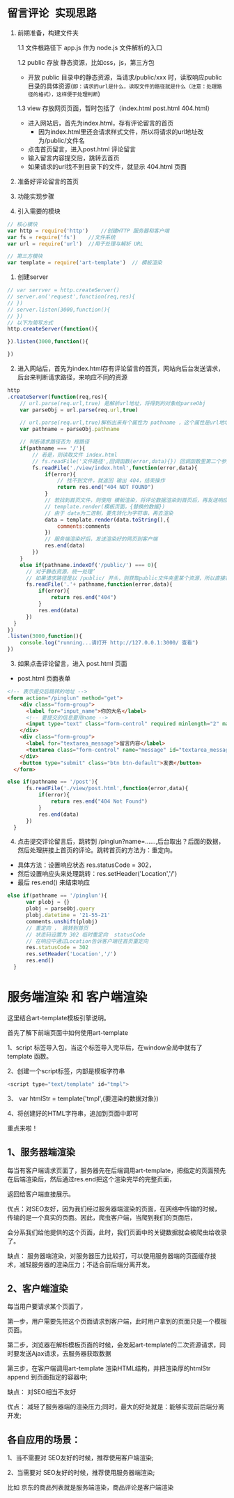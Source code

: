 # `留言评论 实现思路`

1. 前期准备，构建文件夹
   
   1.1 文件根路径下 app.js 作为 node.js 文件解析的入口

   1.2 public 存放 静态资源，比如css，js，第三方包
    - 开放 public 目录中的静态资源，当请求/public/xxx 时，读取响应public目录的具体资源(`即：请求的url是什么，读取文件的路径就是什么（注意：处理路径的格式），这样便于处理判断`)

   1.3 view 存放网页页面，暂时包括了（index.html post.html 404.html）
    - 进入网站后，首先为index.html，存有评论留言的首页
      - 因为index.html里还会请求样式文件，所以将请求的url地址改为/public/文件名
    - 点击首页留言，进入post.html 评论留言
    - 输入留言内容提交后，跳转去首页
    - 如果请求的url找不到目录下的文件，就显示 404.html 页面 

2. 准备好评论留言的首页

3. 功能实现步骤

  0. 引入需要的模块
  ```js
  // 核心模块
  var http = require('http')    //创建HTTP 服务器和客户端
  var fs = require('fs')    //文件系统
  var url = require('url')  //用于处理与解析 URL

  // 第三方模块
  var template = require('art-template')  // 模板渲染
  
  ```

  1. 创建server
  ```js
  // var serrver = http.createServer()
  // server.on('request',function(req,res){
  // })
  // server.listen(3000,function(){
  // })
  // 以下为简写方式
  http.createServer(function(){

  }).listen(3000,function(){

  })
  ```

  2. 进入网站后，首先为index.html存有评论留言的首页，网站向后台发送请求，后台来判断请求路径，来响应不同的资源
  ```js
  http
  .createServer(function(req,res){
      // url.parse(req.url,true) 是解析url地址，将得到的对象给parseObj
      var parseObj = url.parse(req.url,true)
      
      // url.parse(req.url,true)解析出来有个属性为 pathname ，这个属性是url地址，不带？后面的参数，这里将 pathname取出，来判断请求路径
      var pathname = parseObj.pathname

      // 判断请求路径否为 根路径
      if(pathname === '/'){
          // 若是，则读取文件 index.html
          // fs.readFile('文件路径',回调函数(error,data){}) 回调函数里第二个参数data是二进制
          fs.readFile('./view/index.html',function(error,data){
              if(error){
                  // 找不到文件，就返回 输出 404，结束操作
                  return res.end("404 NOT FOUND")
              }
              // 若找到首页文件，则使用 模板渲染，将评论数据渲染到首页后，再发送响应
              // template.render(模板页面，{替换的数据})
              // 由于 data为二进制，要先转化为字符串，再去渲染
              data = template.render(data.toString(),{
                  comments:comments
              })
              // 服务端渲染好后，发送渲染好的网页到客户端
              res.end(data)
          })
      }
      else if(pathname.indexOf('/public/') === 0){
        // 对于静态资源，统一处理’
        // 如果请求路径是以 /public/ 开头，则获取public文件夹里某个资源，所以直接将请求路径作为文件路径来读取
        fs.readFile('.'+ pathname,function(error,data){
            if(error){
                return res.end("404")
            }
            res.end(data)
        })
    }
  })
  .listen(3000,function(){
      console.log("running...请打开 http://127.0.0.1:3000/ 查看")
  })  
  ```

  3. 如果点击评论留言，进入 post.html 页面
  - post.html 页面表单
  ```html
  <!-- 表示提交后跳转的地址 -->
  <form action="/pinglun" method="get">
      <div class="form-group">
        <label for="input_name">你的大名</label>
        <!-- 要提交的信息要用name -->
        <input type="text" class="form-control" required minlength="2" maxlength="10" id="input_name" name="name" placeholder="请写入你的姓名">
      </div>
      <div class="form-group">
        <label for="textarea_message">留言内容</label>
        <textarea class="form-control" name="message" id="textarea_message" cols="30" rows="10" required minlength="5" maxlength="20"></textarea>
      </div>
      <button type="submit" class="btn btn-default">发表</button>
    </form>
  ```

  ```js
  else if(pathname == '/post'){
        fs.readFile('./view/post.html',function(error,data){
            if(error){
                return res.end("404 Not Found")
            }
            res.end(data)
        })
    }
  ```

  4. 点击提交评论留言后，跳转到 /pinglun?name=......,后台取出？后面的数据，然后处理拼接上首页的评论。跳转首页的方法为：重定向。
  - 具体方法：设置响应状态 res.statusCode = 302，
  - 然后设置响应头来处理跳转：res.setHeader('Location','/')
  - 最后 res.end() 来结束响应
  ```js
  else if(pathname == '/pinglun'){
        var plobj = {}
        plobj = parseObj.query
        plobj.datetime = '21-55-21'
        comments.unshift(plobj)
        // 重定向 ， 跳转到首页
        // 状态码设置为 302 临时重定向  statusCode
        // 在响应中通过Location告诉客户端往首页重定向
        res.statusCode = 302
        res.setHeader('Location','/')
        res.end()
    }
  ```



# 服务端渲染 和 客户端渲染
这里结合art-template模板引擎说明。

首先了解下前端页面中如何使用art-template

1、script 标签导入包，当这个标签导入完毕后，在window全局中就有了template 函数。

2、创建一个script标签，内部是模板字符串
```js
<script type="text/template" id="tmpl">
```
3、 var htmlStr = template('tmpl',{要渲染的数据对象})

4、将创建好的HTML字符串，追加到页面中即可

重点来啦！

## 1、服务器端渲染

每当有客户端请求页面了，服务器先在后端调用art-template，把指定的页面预先在后端渲染后，然后通过res.end把这个渲染完毕的完整页面，

返回给客户端直接展示。

 优点：对SEO友好，因为我们经过服务器端渲染的页面，在网络中传输的时候，传输的是一个真实的页面。因此，爬虫客户端，当爬到我们的页面后，

会分系我们给他提供的这个页面，此时，我们页面中的关键数据就会被爬虫给收录了。

缺点： 服务器端渲染，对服务器压力比较打，可以使用服务器端的页面缓存技术，减轻服务器的渲染压力；不适合前后端分离开发。

 
## 2、客户端渲染

每当用户要请求某个页面了，

第一步，用户需要先把这个页面请求到客户端，此时用户拿到的页面只是一个模板页面。

第二步，浏览器在解析模板页面的时候，会发起art-template的二次资源请求，同时要发送Ajax请求，去服务器获取数据

第三步，在客户端调用art-template 渲染HTML结构，并把渲染厚的htmlStr append 到页面指定的容器中;

缺点： 对SEO相当不友好

优点： 减轻了服务器端的渲染压力;同时，最大的好处就是：能够实现前后端分离开发;

## 各自应用的场景：

1、当不需要对 SEO友好的时候，推荐使用客户端渲染;

2、当需要对 SEO友好的时候，推荐使用服务器端渲染;

比如 京东的商品列表就是服务端渲染，商品评论是客户端渲染
